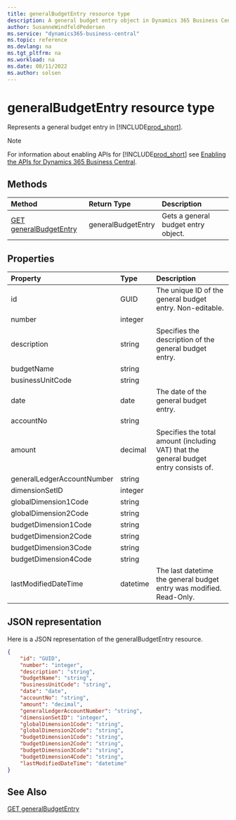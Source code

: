 ```yaml
---
title: generalBudgetEntry resource type
description: A general budget entry object in Dynamics 365 Business Central.
author: SusanneWindfeldPedersen
ms.service: "dynamics365-business-central"
ms.topic: reference
ms.devlang: na
ms.tgt_pltfrm: na
ms.workload: na
ms.date: 08/11/2022
ms.author: solsen
---
```


# generalBudgetEntry resource type

<!-- START>DO_NOT_EDIT -->
<!-- IMPORTANT:Do not edit any of the content between here and the END>DO_NOT_EDIT. -->
Represents a general budget entry in [!INCLUDE[prod_short](../../../includes/prod_short.md)].

> [!NOTE]
> For information about enabling APIs for [!INCLUDE[prod_short](../../../includes/prod_short.md)] see [Enabling the APIs for Dynamics 365 Business Central](../enabling-apis-for-dynamics-nav.md).

## Methods

| Method | Return Type|Description |
|:--------------------|:-----------|:-------------------------|
|[GET generalBudgetEntry](../api/dynamics_generalbudgetentry_get.md)|generalBudgetEntry|Gets a general budget entry object.|



## Properties

| Property           | Type   |Description     |
|:-------------------|:-------|:---------------|
|id|GUID|The unique ID of the general budget entry. Non-editable.|
|number|integer||
|description|string|Specifies the description of the general budget entry.|
|budgetName|string||
|businessUnitCode|string||
|date|date|The date of the general budget entry.|
|accountNo|string||
|amount|decimal|Specifies the total amount (including VAT) that the general budget entry consists of.|
|generalLedgerAccountNumber|string||
|dimensionSetID|integer||
|globalDimension1Code|string||
|globalDimension2Code|string||
|budgetDimension1Code|string||
|budgetDimension2Code|string||
|budgetDimension3Code|string||
|budgetDimension4Code|string||
|lastModifiedDateTime|datetime|The last datetime the general budget entry was modified. Read-Only.|

## JSON representation

Here is a JSON representation of the generalBudgetEntry resource.


```json
{
    "id": "GUID",
    "number": "integer",
    "description": "string",
    "budgetName": "string",
    "businessUnitCode": "string",
    "date": "date",
    "accountNo": "string",
    "amount": "decimal",
    "generalLedgerAccountNumber": "string",
    "dimensionSetID": "integer",
    "globalDimension1Code": "string",
    "globalDimension2Code": "string",
    "budgetDimension1Code": "string",
    "budgetDimension2Code": "string",
    "budgetDimension3Code": "string",
    "budgetDimension4Code": "string",
    "lastModifiedDateTime": "datetime"
}
```
<!-- IMPORTANT: END>DO_NOT_EDIT -->

## See Also
[GET generalBudgetEntry](../api/dynamics_generalbudgetentry_get.md)
